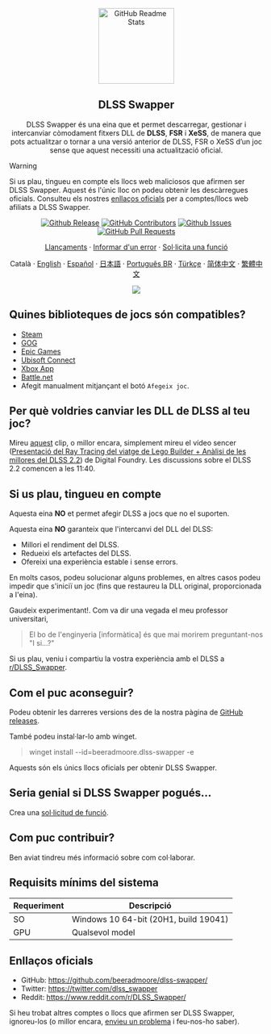 <p align="center">
 <img width="150px" src="https://beeradmoore.github.io/dlss-swapper/logo_250.png" align="center" alt="GitHub Readme Stats" />
 <h2 align="center">DLSS Swapper
</h2>
 <p align="center">DLSS Swapper és una eina que et permet descarregar, gestionar i intercanviar còmodament fitxers DLL de <strong>DLSS</strong>, <strong>FSR</strong> i <strong>XeSS</strong>, de manera que pots actualitzar o tornar a una versió anterior de DLSS, FSR o XeSS d’un joc sense que aquest necessiti una actualització oficial.</p>
</p>

> [!WARNING]
> Si us plau, tingueu en compte els llocs web maliciosos que afirmen ser DLSS Swapper. Aquest és l'únic lloc on podeu obtenir les descàrregues oficials. Consulteu els nostres [enllaços oficials](#enllaços-oficials) per a comptes/llocs web afiliats a DLSS Swapper.

<p align="center">
    <a href="https://github.com/beeradmoore/dlss-swapper/releases"><img alt="Github Release" src="https://img.shields.io/github/v/release/beeradmoore/dlss-swapper" /></a>
    <a href="https://github.com/beeradmoore/dlss-swapper/graphs/contributors"><img alt="GitHub Contributors" src="https://img.shields.io/github/contributors/beeradmoore/dlss-swapper" /></a>
    <a href="https://github.com/beeradmoore/dlss-swapper/issues"><img alt="Github Issues" src="https://img.shields.io/github/issues/beeradmoore/dlss-swapper?color=0088ff" /></a>
    <a href="https://github.com/beeradmoore/dlss-swapper/pulls"><img alt="GitHub Pull Requests" src="https://img.shields.io/github/issues-pr/beeradmoore/dlss-swapper?color=0088ff" /></a>
</p>

<p align="center">
    <a href="https://github.com/beeradmoore/dlss-swapper/releases">Llançaments</a>
    ·
    <a href="https://github.com/beeradmoore/dlss-swapper/issues/new?template=bug_report.yml">Informar d'un error</a>
    ·
    <a href="https://github.com/beeradmoore/dlss-swapper/issues/new?template=feature_request.yml">Sol·licita una funció</a>
</p>

<p align="center">
    Català
    ·
    <a href="../README.md">English</a>    
    ·
    <a href="./readmes/readme_es.md">Español</a>
    ·
    <a href="./readmes/readme_ja-JP.md">日本語</a>    
    ·
    <a href="./readmes/readme_pt-BR.md">Português BR</a>
    ·
    <a href="./readmes/readme_tr-TR.md">Türkçe</a>
    ·
    <a href="./readmes/readme_zh-Hans.md">简体中文</a>
    ·
    <a href="./readmes/readme_zh-TW.md">繁體中文</a>
</p>

<p align="center">
    <img src="https://beeradmoore.github.io/dlss-swapper/images/usage/usage_4.gif" />
</p>

## Quines biblioteques de jocs són compatibles?

- [Steam](https://store.steampowered.com/)
- [GOG](https://www.gog.com/en/)
- [Epic Games](https://store.epicgames.com/)
- [Ubisoft Connect](https://www.ubisoft.com/)
- [Xbox App](https://www.xbox.com/)
- [Battle.net](https://shop.battle.net/)
- Afegit manualment mitjançant el botó `Afegeix joc`.

## Per què voldries canviar les DLL de DLSS al teu joc?

Mireu [aquest](https://youtube.com/clip/UgzYyeox3s7jFJZAvYF4AaABCQ) clip, o millor encara, simplement mireu el vídeo sencer ([Presentació del Ray Tracing del viatge de Lego Builder + Anàlisi de les millores del DLSS 2.2](https://www.youtube.com/watch?v=dtbqJXb1UDw)) de Digital Foundry. Les discussions sobre el DLSS 2.2 comencen a les 11:40.

## Si us plau, tingueu en compte

Aquesta eina **NO** et permet afegir DLSS a jocs que no el suporten.

Aquesta eina **NO** garanteix que l'intercanvi del DLL del DLSS:

- Millori el rendiment del DLSS.
- Redueixi els artefactes del DLSS.
- Ofereixi una experiència estable i sense errors.

En molts casos, podeu solucionar alguns problemes, en altres casos podeu impedir que s'iniciï un joc (fins que restaureu la DLL original, proporcionada a l'eina).

Gaudeix experimentant!. Com va dir una vegada el meu professor universitari,

> El bo de l'enginyeria [informàtica] és que mai morirem preguntant-nos "I si...?"

Si us plau, veniu i compartiu la vostra experiència amb el DLSS a [r/DLSS_Swapper](https://www.reddit.com/r/DLSS_Swapper/).

## Com el puc aconseguir?

Podeu obtenir les darreres versions des de la nostra pàgina de [GitHub releases](https://github.com/beeradmoore/dlss-swapper/releases).

També podeu instal·lar-lo amb winget.

> winget install --id=beeradmoore.dlss-swapper -e

Aquests són els únics llocs oficials per obtenir DLSS Swapper.

## Seria genial si DLSS Swapper pogués...

Crea una [sol·licitud de funció](https://github.com/beeradmoore/dlss-swapper/issues/new?template=feature_request.yml).

## Com puc contribuir?

Ben aviat tindreu més informació sobre com col·laborar.

## Requisits mínims del sistema

| Requeriment | Descripció                            |
| ----------- | ------------------------------------- |
| SO          | Windows 10 64-bit (20H1, build 19041) |
| GPU         | Qualsevol model                       |

## Enllaços oficials

- GitHub: https://github.com/beeradmoore/dlss-swapper/
- Twitter: https://twitter.com/dlss_swapper
- Reddit: https://www.reddit.com/r/DLSS_Swapper/

Si heu trobat altres comptes o llocs que afirmen ser DLSS Swapper, ignoreu-los (o millor encara, [envieu un problema](https://github.com/beeradmoore/dlss-swapper/issues/new?template=other_issue.yml) i feu-nos-ho saber).
